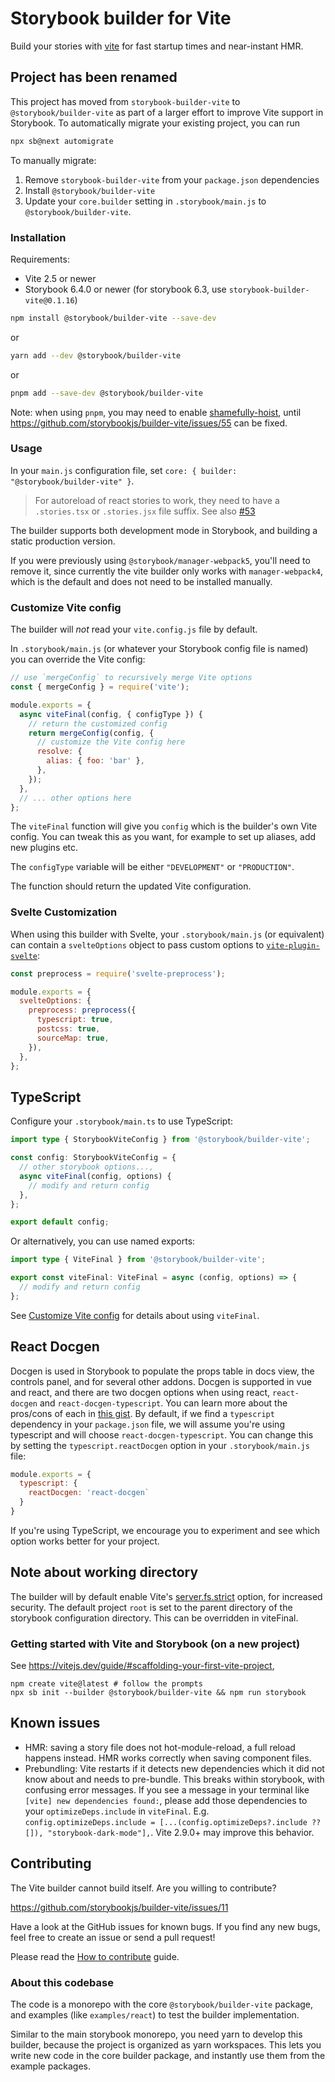 # Storybook builder for Vite

Build your stories with [vite](https://vitejs.dev/) for fast startup times and near-instant HMR.

## Project has been renamed

This project has moved from `storybook-builder-vite` to `@storybook/builder-vite` as part of a larger effort to improve Vite support in Storybook. To automatically migrate your existing project, you can run

```bash
npx sb@next automigrate
```

To manually migrate:

1. Remove `storybook-builder-vite` from your `package.json` dependencies
2. Install `@storybook/builder-vite`
3. Update your `core.builder` setting in `.storybook/main.js` to `@storybook/builder-vite`.

### Installation

Requirements:

- Vite 2.5 or newer
- Storybook 6.4.0 or newer (for storybook 6.3, use `storybook-builder-vite@0.1.16`)

```bash
npm install @storybook/builder-vite --save-dev
```

or

```bash
yarn add --dev @storybook/builder-vite
```

or

```bash
pnpm add --save-dev @storybook/builder-vite
```

Note: when using `pnpm`, you may need to enable [shamefully-hoist](https://pnpm.io/npmrc#shamefully-hoist), until https://github.com/storybookjs/builder-vite/issues/55 can be fixed.

### Usage

In your `main.js` configuration file,
set `core: { builder: "@storybook/builder-vite" }`.

> For autoreload of react stories to work, they need to have a `.stories.tsx` or `.stories.jsx` file suffix.
> See also [#53](https://github.com/storybookjs/builder-vite/pull/53)

The builder supports both development mode in Storybook, and building a static production version.

If you were previously using `@storybook/manager-webpack5`, you'll need to remove it, since currently the vite builder only works with `manager-webpack4`, which is the default and does not need to be installed manually.

### Customize Vite config

The builder will _not_ read your `vite.config.js` file by default.

In `.storybook/main.js` (or whatever your Storybook config file is named)
you can override the Vite config:

```javascript
// use `mergeConfig` to recursively merge Vite options
const { mergeConfig } = require('vite');

module.exports = {
  async viteFinal(config, { configType }) {
    // return the customized config
    return mergeConfig(config, {
      // customize the Vite config here
      resolve: {
        alias: { foo: 'bar' },
      },
    });
  },
  // ... other options here
};
```

The `viteFinal` function will give you `config` which is
the builder's own Vite config. You can tweak this as you want,
for example to set up aliases, add new plugins etc.

The `configType` variable will be either `"DEVELOPMENT"` or `"PRODUCTION"`.

The function should return the updated Vite configuration.

### Svelte Customization

When using this builder with Svelte, your `.storybook/main.js` (or equivalent)
can contain a `svelteOptions` object to pass custom options to
[`vite-plugin-svelte`](https://github.com/sveltejs/vite-plugin-svelte/tree/main/packages/vite-plugin-svelte):

```javascript
const preprocess = require('svelte-preprocess');

module.exports = {
  svelteOptions: {
    preprocess: preprocess({
      typescript: true,
      postcss: true,
      sourceMap: true,
    }),
  },
};
```

## TypeScript

Configure your `.storybook/main.ts` to use TypeScript:

```typescript
import type { StorybookViteConfig } from '@storybook/builder-vite';

const config: StorybookViteConfig = {
  // other storybook options...,
  async viteFinal(config, options) {
    // modify and return config
  },
};

export default config;
```

Or alternatively, you can use named exports:

```typescript
import type { ViteFinal } from '@storybook/builder-vite';

export const viteFinal: ViteFinal = async (config, options) => {
  // modify and return config
};
```

See [Customize Vite config](#customize-vite-config) for details about using `viteFinal`.

## React Docgen

Docgen is used in Storybook to populate the props table in docs view, the controls panel, and for several other addons. Docgen is supported in vue and react, and there are two docgen options when using react, `react-docgen` and `react-docgen-typescript`. You can learn more about the pros/cons of each in [this gist](https://gist.github.com/shilman/036313ffa3af52ca986b375d90ea46b0). By default, if we find a `typescript` dependency in your `package.json` file, we will assume you're using typescript and will choose `react-docgen-typescript`. You can change this by setting the `typescript.reactDocgen` option in your `.storybook/main.js` file:

```javascript
module.exports = {
  typescript: {
    reactDocgen: 'react-docgen`
  }
}
```

If you're using TypeScript, we encourage you to experiment and see which option works better for your project.

## Note about working directory

The builder will by default enable Vite's [server.fs.strict](https://vitejs.dev/config/#server-fs-strict)
option, for increased security. The default project `root` is set to the parent directory of the
storybook configuration directory. This can be overridden in viteFinal.

### Getting started with Vite and Storybook (on a new project)

See https://vitejs.dev/guide/#scaffolding-your-first-vite-project,

```
npm create vite@latest # follow the prompts
npx sb init --builder @storybook/builder-vite && npm run storybook
```

## Known issues

- HMR: saving a story file does not hot-module-reload, a full reload happens instead. HMR works correctly when saving component files.
- Prebundling: Vite restarts if it detects new dependencies which it did not know about and needs to pre-bundle. This breaks within storybook, with confusing error messages. If you see a message in your terminal like `[vite] new dependencies found:`, please add those dependencies to your `optimizeDeps.include` in `viteFinal`. E.g. `config.optimizeDeps.include = [...(config.optimizeDeps?.include ?? []), "storybook-dark-mode"],`. Vite 2.9.0+ may improve this behavior.

## Contributing

The Vite builder cannot build itself.
Are you willing to contribute?

https://github.com/storybookjs/builder-vite/issues/11

Have a look at the GitHub issues for known bugs. If you find any new bugs,
feel free to create an issue or send a pull request!

Please read the [How to contribute](/CONTRIBUTING.md) guide.

### About this codebase

The code is a monorepo with the core `@storybook/builder-vite` package,
and examples (like `examples/react`) to test the builder implementation.

Similar to the main storybook monorepo, you need yarn to develop this builder, because the project is organized as yarn workspaces.
This lets you write new code in the core builder package, and instantly use them from
the example packages.
